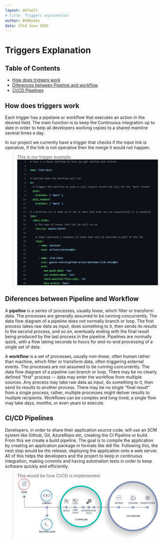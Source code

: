 ```yaml
---
layout: default
# title: Triggers explanation.
author: BCNGeeks
date: 27nd June 2022
---
```


# Triggers Explanation

## Table of Contents  

- [How does triggers work](#how-does-triggers-work)  
- [Diferences between Pipeline and workflow](#diferences-between-pipeline-and-workflow)  
- [CI/CD Pipelines](#cicd-pipelines)

## How does triggers work  

Each trigger has a pipelane or workflow that executes an action in the desired field.
The main function is to keep the Continuous integration up to date in order to help all developers working copies to a shared mainline several times a day.  

In our project we currently have a trigger that checks if the input link is operative, if the link is not operative then the merge it would not happen.  

> This is our trigger example.
![Trigger Example](./img/linkcheck_example.png)

## Diferences between Pipeline and Workflow  

A **pipeline** is a series of processes, usually linear, which filter or transform data. The processes are generally assumed to be running concurrently. The data flow diagram of a pipeline does not normally branch or loop. The first process takes raw data as input, does something to it, then sends its results to the second process, and so on, eventually ending with the final result being produced by the last process in the pipeline. Pipelines are normally quick, with a flow taking seconds to hours for end-to-end processing of a single set of data.

A **workflow** is a set of processes, usually non-linear, often human rather than machine, which filter or transform data, often triggering external events. The processes are not assumed to be running concurrently. The data flow diagram of a pipeline can branch or loop. There may be no clearly defined "first" process -- data may enter the workflow from multiple sources. Any process may take raw data as input, do something to it, then send its results to another process. There may be no single "final result" from a single process; rather, multiple processes might deliver results to multiple recipients. Workflows can be complex and long-lived; a single flow may take days, months, or even years to execute.

## CI/CD Pipelines  

Developers, in order to share their application source code, will use an SCM system like Github, Git, AzureRepo etc, creating the CI Pipeline or build. From this we create a build pipeline. The goal is to compile the application by creating an application package in formats like ddl file. Following this, the next step would be the release, deploying the application onto a web server. All of this helps the developers and the project to keep in continuous integration, making commits and having automation tests in order to keep software quickly and efficiently.

> This would be how CI/CD is implemented.
![CI/CD Example](./img/CICDpipeline.png)



